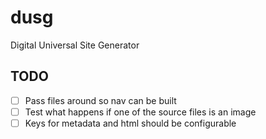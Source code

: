 # dusg
Digital Universal Site Generator

## TODO
- [ ] Pass files around so nav can be built
- [ ] Test what happens if one of the source files is an image
- [ ] Keys for metadata and html should be configurable
